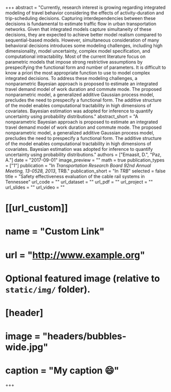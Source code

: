 +++
abstract = "Currently, research interest is growing regarding integrated modeling of travel behavior considering the effects of activity-duration and trip-scheduling decisions. Capturing interdependencies between these decisions is fundamental to estimate traffic flow in urban transportation networks. Given that integrated models capture simultaneity of these decisions, they are expected to achieve better model realism compared to sequential-based models. However, simultaneous consideration of many behavioral decisions introduces some modeling challenges, including high dimensionality, model uncertainty, complex model specification, and computational intractability. Most of the current literature focus on parametric models that impose strong restrictive assumptions by prespecifying the functional form and number of parameters. It is difficult to know a priori the most appropriate function to use to model complex integrated decisions. To address these modeling challenges, a nonparametric Bayesian approach is proposed to estimate an integrated travel demand model of work duration and commute mode. The proposed nonparametric model, a generalized additive Gaussian process model, precludes the need to prespecify a functional form. The additive structure of the model enables computational tractability in high dimensions of covariates. Bayesian estimation was adopted for inference to quantify uncertainty using probability distributions."
abstract_short = "A nonparametric Bayesian approach is proposed to estimate an integrated travel demand model of work duration and commute mode. The proposed nonparametric model, a generalized additive Gaussian process model, precludes the need to prespecify a functional form. The additive structure of the model enables computational tractability in high dimensions of covariates. Bayesian estimation was adopted for inference to quantify uncertainty using probability distributions."
authors = ["Emaasit, D.", "Paz, A."]
date = "2017-09-01"
image_preview = ""
math = true
publication_types = ["1"]
publication = "In *Transportation Research Board 92nd Annual Meeting, 13-0528, 2013*, TRB."
publication_short = "In *TRB*"
selected = false
title = "Safety effectiveness evaluation of the cable rail systems in Tennessee"
url_code = ""
url_dataset = ""
url_pdf = ""
url_project = ""
url_slides = ""
url_video = ""

# [[url_custom]]
# name = "Custom Link"
# url = "http://www.example.org"

# Optional featured image (relative to `static/img/` folder).
# [header]
# image = "headers/bubbles-wide.jpg"
# caption = "My caption :smile:"

+++

